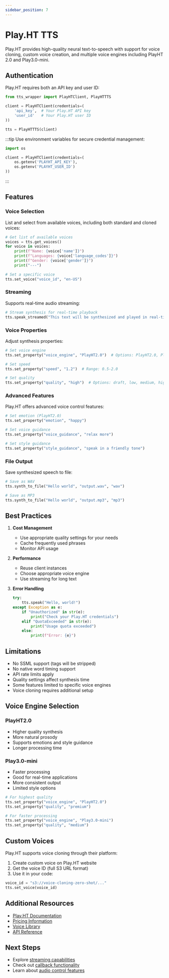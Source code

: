 ```yaml
---
sidebar_position: 7
---
```


# Play.HT TTS

Play.HT provides high-quality neural text-to-speech with support for voice cloning, custom voice creation, and multiple voice engines including PlayHT 2.0 and Play3.0-mini.

## Authentication

Play.HT requires both an API key and user ID:

```python
from tts_wrapper import PlayHTClient, PlayHTTTS

client = PlayHTClient(credentials=(
    'api_key',  # Your Play.HT API key
    'user_id'   # Your Play.HT user ID
))

tts = PlayHTTTS(client)
```

:::tip
Use environment variables for secure credential management:
```python
import os

client = PlayHTClient(credentials=(
    os.getenv('PLAYHT_API_KEY'),
    os.getenv('PLAYHT_USER_ID')
))
```
:::

## Features

### Voice Selection
List and select from available voices, including both standard and cloned voices:

```python
# Get list of available voices
voices = tts.get_voices()
for voice in voices:
    print(f"Name: {voice['name']}")
    print(f"Languages: {voice['language_codes']}")
    print(f"Gender: {voice['gender']}")
    print("---")

# Set a specific voice
tts.set_voice("voice_id", "en-US")
```

### Streaming
Supports real-time audio streaming:

```python
# Stream synthesis for real-time playback
tts.speak_streamed("This text will be synthesized and played in real-time")
```

### Voice Properties
Adjust synthesis properties:

```python
# Set voice engine
tts.set_property("voice_engine", "PlayHT2.0")  # Options: PlayHT2.0, Play3.0-mini

# Set speed
tts.set_property("speed", "1.2")  # Range: 0.5-2.0

# Set quality
tts.set_property("quality", "high")  # Options: draft, low, medium, high, premium
```

### Advanced Features
Play.HT offers advanced voice control features:

```python
# Set emotion (PlayHT2.0)
tts.set_property("emotion", "happy")

# Set voice guidance
tts.set_property("voice_guidance", "relax more")

# Set style guidance
tts.set_property("style_guidance", "speak in a friendly tone")
```

### File Output
Save synthesized speech to file:

```python
# Save as WAV
tts.synth_to_file("Hello world", "output.wav", "wav")

# Save as MP3
tts.synth_to_file("Hello world", "output.mp3", "mp3")
```

## Best Practices

1. **Cost Management**
   - Use appropriate quality settings for your needs
   - Cache frequently used phrases
   - Monitor API usage

2. **Performance**
   - Reuse client instances
   - Choose appropriate voice engine
   - Use streaming for long text

3. **Error Handling**
   ```python
   try:
       tts.speak("Hello, world!")
   except Exception as e:
       if "Unauthorized" in str(e):
           print("Check your Play.HT credentials")
       elif "QuotaExceeded" in str(e):
           print("Usage quota exceeded")
       else:
           print(f"Error: {e}")
   ```

## Limitations

- No SSML support (tags will be stripped)
- No native word timing support
- API rate limits apply
- Quality settings affect synthesis time
- Some features limited to specific voice engines
- Voice cloning requires additional setup

## Voice Engine Selection

### PlayHT2.0
- Higher quality synthesis
- More natural prosody
- Supports emotions and style guidance
- Longer processing time

### Play3.0-mini
- Faster processing
- Good for real-time applications
- More consistent output
- Limited style options

```python
# For highest quality
tts.set_property("voice_engine", "PlayHT2.0")
tts.set_property("quality", "premium")

# For faster processing
tts.set_property("voice_engine", "Play3.0-mini")
tts.set_property("quality", "medium")
```

## Custom Voices

Play.HT supports voice cloning through their platform:

1. Create custom voice on Play.HT website
2. Get the voice ID (full S3 URL format)
3. Use it in your code:
```python
voice_id = "s3://voice-cloning-zero-shot/..."
tts.set_voice(voice_id)
```

## Additional Resources

- [Play.HT Documentation](https://docs.play.ht/)
- [Pricing Information](https://play.ht/pricing/)
- [Voice Library](https://play.ht/voice-library/)
- [API Reference](https://docs.play.ht/reference/api-getting-started)

## Next Steps

- Explore [streaming capabilities](../guides/streaming)
- Check out [callback functionality](../guides/callbacks)
- Learn about [audio control features](../guides/audio-control) 